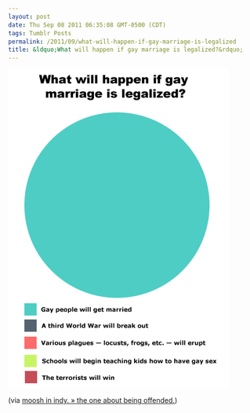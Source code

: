```yaml
---
layout: post
date: Thu Sep 08 2011 06:35:08 GMT-0500 (CDT)
tags: Tumblr Posts
permalink: /2011/09/what-will-happen-if-gay-marriage-is-legalized
title: &ldquo;What will happen if gay marriage is legalized?&rdquo;
---
```


![](/public/assets/tumblr/tumblr_lr7c6kZbrB1qa4klho1_500.jpg)

(via [moosh in indy. » the one about being offended.](http://mooshinindy.com/2011/09/08/the-one-about-being-offended/?utm_source=feedburner&utm_medium=feed&utm_campaign=Feed:%20mooshInIndy%20(moosh%20in%20indy.)))
